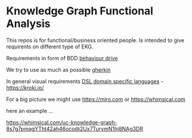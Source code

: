 # Knowledge Graph Functional Analysis

This repos is for functional/business oriented people.
Is intended to give requirents on different type of EKG.

Requirements in form of BDD [behaviour drive](https://www.youtube.com/watch?v=KP0vpVLatMc)


We try to use as much as possible [gherkin](https://medium.com/@nic/writing-user-stories-with-gherkin-dda63461b1d2) 


In general visual requirements [DSL domain specific languages](https://tomassetti.me/domain-specific-languages/) - https://kroki.io/

For a big picture we might use https://miro.com or https://whimsical.com

here an example ... 

https://whimsical.com/uc-knowledge-graph-8s7g7pmagYTht42ah46oco@2Ux7TurymN1hj8NAg3DR

